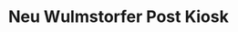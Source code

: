 ---
title: "Neu Wulmstorfer Post Kiosk"
url: /neu-wulmstorf/neu-wulmstorfer-post-kiosk/
shop: Kiosk
---